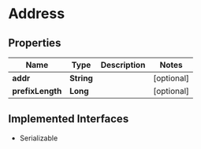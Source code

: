 

# Address


## Properties

| Name | Type | Description | Notes |
|------------ | ------------- | ------------- | -------------|
|**addr** | **String** |  |  [optional] |
|**prefixLength** | **Long** |  |  [optional] |


## Implemented Interfaces

* Serializable


